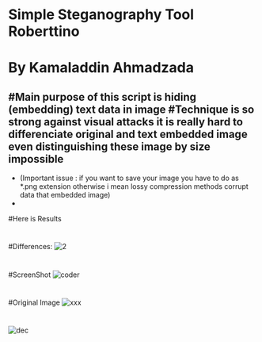 # Simple Steganography Tool Roberttino
#       By Kamaladdin Ahmadzada
#Main purpose of this script is hiding (embedding) text data in image
#Technique is so strong against visual attacks it is really hard to differenciate original and text embedded image even distinguishing these image by size impossible 
-
- (Important issue : if you want to save your image you have to do as *.png extension otherwise i mean lossy compression methods corrupt data that embedded image) 
-

#Here is Results
#
#Differences:
![2](https://user-images.githubusercontent.com/39130214/54073194-8110f800-4284-11e9-968b-13bf3d74912f.png)
#
#ScreenShot 
![coder](https://user-images.githubusercontent.com/39130214/54073203-9be36c80-4284-11e9-8fda-c200ab58ec7d.png)
#
#Original Image
![xxx](https://user-images.githubusercontent.com/39130214/54073207-b0276980-4284-11e9-9db4-70e9ed040517.jpg)
#
#
![dec](https://user-images.githubusercontent.com/39130214/54073210-bae1fe80-4284-11e9-97a4-3a2591541552.png)


